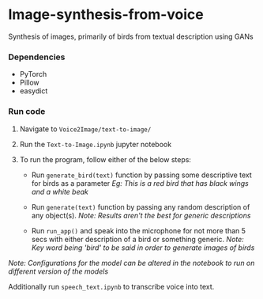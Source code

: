 # Image-synthesis-from-voice

Synthesis of images, primarily of birds from textual description using GANs


### Dependencies
- PyTorch
- Pillow
- easydict


### Run code

1.  Navigate to `Voice2Image/text-to-image/`
2.  Run the `Text-to-Image.ipynb` jupyter notebook
3.  To run the program, follow either of the below steps:

    -  Run `generate_bird(text)` function by passing some descriptive text for birds as a parameter *Eg: This is a red bird that has black wings and a white beak*


    -  Run `generate(text)` function by passing any random description of any object(s). *Note: Results aren't the best for generic descriptions*


    -  Run `run_app()` and speak into the microphone for not more than 5 secs with either description of a bird or something generic. *Note: Key word being 'bird' to be said in order to generate images of birds*


*Note: Configurations for the model can be altered in the notebook to run on different version of the models*

Additionally run `speech_text.ipynb` to transcribe voice into text.
